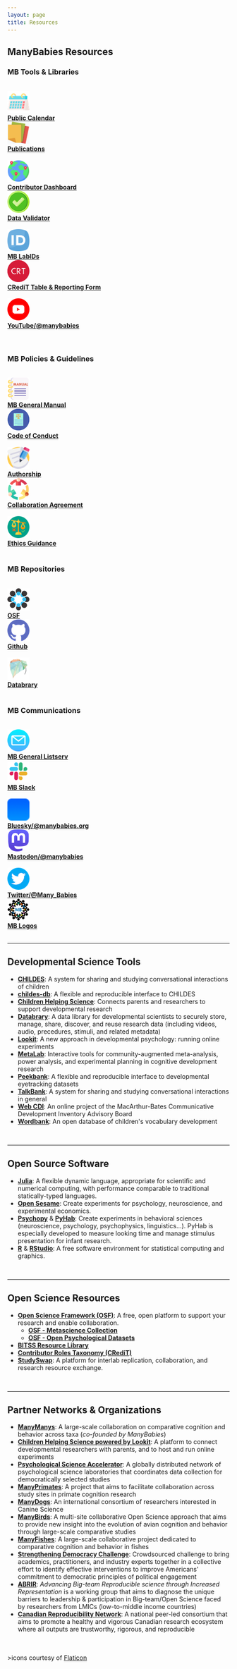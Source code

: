 ```yaml
---
layout: page
title: Resources
---
```



## ManyBabies Resources

<section>
  <div class="container">
    <div class="row" align="left">
      <div class="col-sm-12">
        <h3>MB Tools & Libraries</h3>
        <br>
      </div>
    </div>
    <div class="row" align="center">
      <div class="col-sm-1" align="left">
        <a href="{{site.baseurl}}/calendar/"><img src="/assets/img/calendar.png" alt="calendar" width="50"></a><br>
      </div>
      <div class="col-sm-5" align="left">
        <a href="{{site.baseurl}}/calendar/"><b>Public Calendar</b></a>
      </div>
      <div class="col-sm-1 col-xs-6" align="left">
        <a href="{{site.baseurl}}/publications/"><img src="/assets/img/publications.png" alt="stack of papers" width="50"></a><br> 
      </div>
      <div class="col-sm-5 col-xs-6" align="left">
        <a href="{{site.baseurl}}/publications/"><b>Publications</b></a>
      </div>
    </div>
    <br>
    <div class="row" align="center">
      <div class="col-sm-1 col-xs-6" align="left">
        <a href="{{site.baseurl}}/dashboard/"><img src="/assets/img/pin.png" alt="globe with pins" width="50"></a><br> 
      </div>
      <div class="col-sm-5 col-xs-6" align="left">
        <a href="{{site.baseurl}}/dashboard/"><b>Contributor Dashboard</b></a>
      </div>
      <div class="col-sm-1 col-xs-6" align="left">
        <a href="{{site.baseurl}}/validator/"><img src="/assets/img/validate.png" alt="checkmark" width="50"></a><br> 
      </div>
      <div class="col-sm-5 col-xs-6" align="left">
        <a href="{{site.baseurl}}/validator/"><b>Data Validator</b></a>
      </div>
    </div>
    <br>
    <div class="row" align="center">
      <div class="col-sm-1" align="left">
        <a href="{{site.baseurl}}/labids/"><img src="/assets/img/id.png" alt="ID" width="50"></a><br>
      </div>
      <div class="col-sm-5" align="left">
        <a href="{{site.baseurl}}/labids/"><b>MB LabIDs</b></a>
      </div>
      <div class="col-sm-1" align="left">
        <a href="https://airtable.com/appRoqMKzcK3NsXt4/pagwIZbZl4BvtlYtF/form" target="_blank"><img src="/assets/img/credit-icon.png" alt="CRediT logo" width="50"></a><br>
      </div>
      <div class="col-sm-5" align="left">
        <a href="{{site.baseurl}}/credit/"><b>CRediT Table & Reporting Form</b></a>
      </div>
    </div>
    <br>
    <div class="row" align="center">
      <div class="col-sm-1 col-xs-6" align="left">
        <a href="https://www.youtube.com/@manybabies" target="_blank"><img src="/assets/img/youtube.png" alt="YouTube logo" width="50"></a><br>
      </div>
      <div class="col-sm-5 col-xs-6" align="left">
        <a href="https://www.youtube.com/@manybabies" target="_blank"><b>YouTube/@manybabies</b></a>
      </div>
      <div class="col-sm-1" align="left">
        <br>
      </div>
      <div class="col-sm-5" align="left">
      </div>
    </div>
    <br>
    <div class="row" align="left">
      <div class="col-sm-12">
        <h3>MB Policies & Guidelines</h3>
        <br>
      </div>
    </div>
    <div class="row" align="center">
      <div class="col-sm-1 col-xs-6" align="left">
        <a href="https://docs.google.com/document/d/e/2PACX-1vQT9a2lYPUclD_Mbqz_sca4NZq6tCb1HzfMSt9EEQt54mAb55vrkE3J6_6uydYAH-afCdSCaSELycAI/pub" target="_blank"><img src="/assets/img/manual.png" alt="manual" width="50"></a><br>
      </div>
      <div class="col-sm-5 col-xs-6" align="left">
        <a href="https://docs.google.com/document/d/e/2PACX-1vQT9a2lYPUclD_Mbqz_sca4NZq6tCb1HzfMSt9EEQt54mAb55vrkE3J6_6uydYAH-afCdSCaSELycAI/pub" target="_blank"><b>MB General Manual</b></a>
      </div>
            <div class="col-sm-1 col-xs-6" align="left">
        <a href="{{site.baseurl}}/codeofconduct/"><img src="/assets/img/code.png" alt="code of conduct" width="50"></a> 
      </div>
      <div class="col-sm-5 col-xs-6" align="left">
        <a href="{{site.baseurl}}/codeofconduct/"><b>Code of Conduct</b></a>
      </div>
    </div>
    <br>
    <div class="row" align="center">
      <div class="col-sm-1 col-xs-6" align="left">
        <a href="{{site.baseurl}}/authorship/"><img src="/assets/img/letter.png" alt="authorship" width="50"></a> 
      </div>
      <div class="col-sm-5 col-xs-6" align="left">
        <a href="{{site.baseurl}}/authorship/"><b>Authorship</b></a>
      </div>
      <div class="col-sm-1 col-xs-6" align="left">
        <a href="https://drive.google.com/file/d/1iEF93crL8iEMAo0HVnEYHZDcwO7ZtxxJ/view?usp=share_link" target="_blank"><img src="/assets/img/teamwork_freepik.png" alt="collaboration agreement" width="50"></a>
      </div>
      <div class="col-sm-5 col-xs-6" align="left">
        <a href="https://docs.google.com/document/d/e/2PACX-1vSk3bDRRt2kIR0RkheFbKtn0bh79DSeWayrV8hjH2Z6EsU0_wKe2KSo7kx0Wc1hrLspB_s-dI-5iXlB/pub" target="_blank"><b>Collaboration Agreement</b></a>
      </div>
    </div>
    <br>
    <div class="row" align="center">
      <div class="col-sm-1 col-xs-6" align="left">
        <a href="https://docs.google.com/document/d/e/2PACX-1vR2nv4Wy1soDS4cBBNy9QZOyewvvjP1ka1reBRhAIzcrNi0reJxgHuhGS7f7i2wE0ScQuppek8Al_21/pub" target="_blank"><img src="/assets/img/ethics_freepik.png" alt="ethics icon (a scale weighted toward green checkmark and away from red x)" width="50"></a>
      </div>
      <div class="col-sm-5 col-xs-6" align="left">
        <a href="https://docs.google.com/document/d/e/2PACX-1vR2nv4Wy1soDS4cBBNy9QZOyewvvjP1ka1reBRhAIzcrNi0reJxgHuhGS7f7i2wE0ScQuppek8Al_21/pub" target="_blank"><b>Ethics Guidance</b></a>
      </div>
      <div class="col-sm-1 col-xs-6" align="left">
      </div>
      <div class="col-sm-5 col-xs-6" align="left">
      </div>
    </div>
    <br>
    <div class="row" align="left">
      <div class="col-sm-12">
        <h3>MB Repositories</h3>
        <br>
      </div>
    </div>
    <div class="row" align="center">
      <div class="col-sm-1 col-xs-6" align="left">
        <a href="https://osf.io/rpw6d/" target="_blank"><img src="/assets/img/OSF.png" alt="OSF logo" width="50"></a><br>
      </div>
      <div class="col-sm-5 col-xs-6" align="left">
        <a href="https://osf.io/rpw6d/" target="_blank"><b>OSF</b></a>
      </div>
      <div class="col-sm-1 col-xs-6" align="left">
        <a href="https://github.com/manybabies" target="_blank"><img src="/assets/img/github.png" alt="github logo" width="50"></a><br>
      </div>
      <div class="col-sm-5 col-xs-6" align="left">
        <a href="https://github.com/manybabies" target="_blank"><b>Github</b></a>
      </div>
    </div>
    <br>
    <div class="row" align="center">
      <div class="col-sm-1 col-xs-6" align="left">
        <a href="https://nyu.databrary.org/search?q=manybabies&offset=0&volume" target="_blank"><img src="/assets/img/databrary.png" alt="databrary logo" width="50"></a><br>
      </div>
      <div class="col-sm-5 col-xs-6" align="left">
        <a href="https://nyu.databrary.org/search?q=manybabies&offset=0&volume" target="_blank"><b>Databrary</b></a>
      </div>
      <div class="col-sm-1 col-xs-6" align="left">
      </div>
      <div class="col-sm-5 col-xs-6" align="left">
      </div>
    </div>
    <br>
    <div class="row" align="left">
      <div class="col-sm-12">
        <h3>MB Communications</h3>
        <br>
      </div>
    </div>
    <div class="row" align="center">
      <div class="col-sm-1 col-xs-6" align="left">
        <a href="https://mailman.stanford.edu/mailman/listinfo/manybabies" target="_blank"><img src="/assets/img/email.png" alt="email icon" width="50"></a> 
      </div>
      <div class="col-sm-5 col-xs-6" align="left">
        <a href="https://mailman.stanford.edu/mailman/listinfo/manybabies" target="_blank"><b>MB General Listserv</b></a>
      </div>
      <div class="col-sm-1 col-xs-6" align="left">
        <a href="https://join.slack.com/t/manybabies/shared_invite/zt-1frvx4ulh-b7ge7X6DY8Yl4HgBW1xBXQ" target="_blank"><img src="/assets/img/slack.jpeg" alt="Slack logo" width="50"></a> 
      </div>
      <div class="col-sm-5 col-xs-6" align="left">
        <a href="https://join.slack.com/t/manybabies/shared_invite/zt-1frvx4ulh-b7ge7X6DY8Yl4HgBW1xBXQ" target="_blank"><b>MB Slack</b></a>
      </div>
    </div>
    <br>
    <div class="row" align="center">
      <div class="col-sm-1 col-xs-6" align="left">
        <a href="https://bsky.app/profile/manybabies.org" target="_blank"><img src="/assets/img/bluesky.png" alt="Bluesky logo" width="50"></a> 
      </div>
      <div class="col-sm-5 col-xs-6" align="left">
        <a href="https://bsky.app/profile/manybabies.org" target="_blank"><b>Bluesky/@manybabies.org</b></a>
      </div>
      <div class="col-sm-1 col-xs-6" align="left">
        <a href="https://nerdculture.de/@manybabies" target="_blank"><img src="/assets/img/mastodon.png" alt="Mastodon logo" width="50"></a> 
      </div>
      <div class="col-sm-5 col-xs-6" align="left">
        <a href="https://nerdculture.de/@manybabies" target="_blank"><b>Mastodon/@manybabies</b></a>
      </div>
    </div>
    <br>
    <div class="row" align="center">
      <div class="col-sm-1 col-xs-6" align="left">
        <a href="https://twitter.com/Many_Babies" target="_blank"><img src="/assets/img/twitter.png" alt="Twitter logo" width="50"></a> 
      </div>
      <div class="col-sm-5 col-xs-6" align="left">
        <a href="https://twitter.com/Many_Babies" target="_blank"><b>Twitter/@Many_Babies</b></a>
      </div>
      <div class="col-sm-1 col-xs-6" align="left">
        <a href="https://drive.google.com/drive/folders/1RpcEVJw46S9sQ5QLl5vqExkAhvPg8rbp?usp=sharing" target="_blank"><img src="/assets/img/avatar-icon-2022.png" alt="ManyBabies logo" width="50"></a> 
      </div>
      <div class="col-sm-5 col-xs-6" align="left">
        <a href="https://drive.google.com/drive/folders/1RpcEVJw46S9sQ5QLl5vqExkAhvPg8rbp?usp=sharing" target="_blank"><b>MB Logos</b></a>
      </div>
    </div>
  </div>
</section>

<br>

***

## Developmental Science Tools
* [**CHILDES**](https://childes.talkbank.org/): A system for sharing and studying conversational interactions of children
* [**childes-db**](https://langcog.github.io/childes-db-website/): A flexible and reproducible interface to CHILDES
* [**Children Helping Science**](https://childrenhelpingscience.com/): Connects parents and researchers to support developmental research
* [**Databrary**](https://nyu.databrary.org/): A data library for developmental scientists to securely store, manage, share, discover, and reuse research data (including videos, audio, precedures, stimuli, and related metadata)
* [**Lookit**](https://lookit.mit.edu/): A new approach in developmental psychology: running online experiments
* [**MetaLab**](http://metalab.stanford.edu): Interactive tools for community-augmented meta-analysis, power analysis, and experimental planning in cognitive development research
* [**Peekbank**](https://peekbank.stanford.edu/): A flexible and reproducible interface to developmental eyetracking datasets
* [**TalkBank**](https://talkbank.org/): A system for sharing and studying conversational interactions in general
* [**Web CDI**](https://webcdi.stanford.edu/): An online project of the MacArthur-Bates Communicative Development Inventory Advisory Board
* [**Wordbank**](http://wordbank.stanford.edu/): An open database of children's vocabulary development

<br>

***

## Open Source Software
* [**Julia**](http://julialang.org/): A flexible dynamic language, appropriate for scientific and numerical computing, with performance comparable to traditional statically-typed languages.
* [**Open Sesame**](https://osdoc.cogsci.nl/): Create experiments for psychology, neuroscience, and experimental economics.
* [**Psychopy**](https://www.psychopy.org/) & [**PyHab**](https://github.com/jfkominsky/PyHab/): Create experiments in behavioral sciences (neuroscience, psychology, psychophysics, linguistics...). PyHab is especially developed to measure looking time and manage stimulus presentation for infant research.
* [**R**](https://www.r-project.org/) & [**RStudio**](https://rstudio.com/): A free software environment for statistical computing and graphics.

<br>

***

## Open Science Resources
* [**Open Science Framework (OSF)**](https://osf.io/): A free, open platform to support your research and enable collaboration.
  * [**OSF - Metascience Collection**](https://osf.io/collections/metascience/discover)
  * [**OSF - Open Psychological Datasets**](https://osf.io/th8ew/)
* [**BITSS Resource Library**](https://www.bitss.org/resource-library/)
* [**Contributor Roles Taxonomy (CRediT)**](https://credit.niso.org/)
* [**StudySwap**](https://osf.io/meetings/StudySwap/): A platform for interlab replication, collaboration, and research resource exchange.

<br>

***

## Partner Networks & Organizations
* [**ManyManys**](https://manymanys.github.io/): A large-scale collaboration on comparative cognition and behavior across taxa (*co-founded by ManyBabies*)
* [**Children Helping Science powered by Lookit**](https://lookit.mit.edu/): A platform to connect developmental researchers with parents, and to host and run online experiments
* [**Psychological Science Accelerator**](https://psysciacc.org/): A globally distributed network of psychological science laboratories that coordinates data collection for democratically selected studies
* [**ManyPrimates**](https://manyprimates.github.io/): A project that aims to facilitate collaboration across study sites in primate cognition research
* [**ManyDogs**](https://manydogsproject.github.io/): An international consortium of researchers interested in Canine Science
* [**ManyBirds**](http://themanybirds.com/): A multi-site collaborative Open Science approach that aims to provide new insight into the evolution of avian cognition and behavior through large-scale comparative studies
* [**ManyFishes**](https://twitter.com/TheManyFishes): A large-scale collaborative project dedicated to comparative cognition and behavior in fishes
* [**Strengthening Democracy Challenge**](https://www.strengtheningdemocracychallenge.org/): Crowdsourced challenge to bring academics, practitioners, and industry experts together in a collective effort to identify effective interventions to improve Americans' commitment to democratic principles of political engagement
* [**ABRIR**](https://abrirpsy.org/): *Advancing Big-team Reproducible science through Increased Representation* is a working group that aims to diagnose the unique barriers to leadership & participation in Big-team/Open Science faced by researchers from LMICs (low-to-middle income countries)
* [**Canadian Reproducibility Network**](https://carn-recar.ca/): A national peer-led consortium that aims to promote a healthy and vigorous Canadian research ecosystem where all outputs are trustworthy, rigorous, and reproducible



<br>
<br>
>icons courtesy of <a href="https://www.flaticon.com" title="Flaticon icons">Flaticon</a>